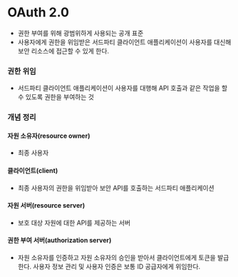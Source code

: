 # OAuth 2.0
- 권한 부여를 위해 광범위하게 사용되는 공개 표준
- 사용자에게 권한을 위임받은 서드파티 클라이언트 애플리케이션이 사용자를 대신해 보안 리소스에 접근할 수 있게 한다.
### 권한 위임
- 서드파티 클라이언트 애플리케이션이 사용자를 대행해 API 호출과 같은 작업을 할 수 있도록 권한을 부여하는 것
### 개념 정리
#### 자원 소유자(resource owner)
- 최종 사용자
#### 클라이언트(client)
- 최종 사용자의 권한을 위임받아 보안 API를 호출하는 서드파티 애플리케이션
#### 자원 서버(resource server)
- 보호 대상 자원에 대한 API를 제공하는 서버
#### 권한 부여 서버(authorization server)
- 자원 소유자를 인증하고 자원 소유자의 승인을 받아서 클라이언트에게 토큰을 발급한다. 사용자 정보 관리 및 사용자 인증은 보통 ID 공급자에게 위임한다.